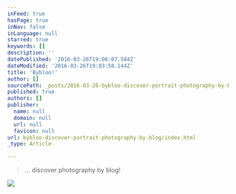```yaml
---
inFeed: true
hasPage: true
inNav: false
inLanguage: null
starred: true
keywords: []
description: ''
datePublished: '2016-03-26T19:06:07.584Z'
dateModified: '2016-03-26T19:03:58.144Z'
title: 'Bybloo!'
author: []
sourcePath: _posts/2016-03-26-bybloo-discover-portrait-photography-by-blog.md
published: true
authors: []
publisher:
  name: null
  domain: null
  url: null
  favicon: null
url: bybloo-discover-portrait-photography-by-blog/index.html
_type: Article

---
```

> ... discover photography by blog!

![](https://the-grid-user-content.s3-us-west-2.amazonaws.com/4d9eba94-db18-42e7-8e59-8f17770ceb2b.jpg)